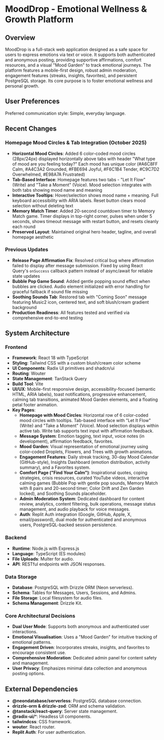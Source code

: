# MoodDrop - Emotional Wellness & Growth Platform

## Overview
MoodDrop is a full-stack web application designed as a safe space for users to express emotions via text or voice. It supports both authenticated and anonymous posting, providing supportive affirmations, comfort resources, and a visual "Mood Garden" to track emotional journeys. The platform features a mobile-first design, robust admin moderation, engagement features (streaks, insights, favorites), and persistent PostgreSQL storage. Its core purpose is to foster emotional wellness and personal growth.

## User Preferences
Preferred communication style: Simple, everyday language.

## Recent Changes
### Homepage Mood Circles & Tab Integration (October 2025)
- **Horizontal Mood Circles**: Added 6 color-coded mood circles (28px/24px) displayed horizontally above tabs with header "What type of mood are you feeling today?" Each mood has unique color (#A6C8FF Calm, #A4C3A2 Grounded, #FBE694 Joyful, #F6C1B4 Tender, #C9C7D2 Overwhelmed, #E98A7A Frustrated)
- **Tab-Based Interface**: Homepage features two tabs - "Let It Flow" (Write) and "Take a Moment" (Voice). Mood selection integrates with both tabs showing mood name and meaning
- **Interactive Tooltips**: Hover/selection shows mood name + meaning. Full keyboard accessibility with ARIA labels. Reset button clears mood selection without deleting text
- **Memory Match Timer**: Added 20-second countdown timer to Memory Match game. Timer displays in top-right corner, pulses when under 5 seconds, shows timeout message with restart button, and resets cleanly each round
- **Preserved Layout**: Maintained original hero header, tagline, and overall homepage aesthetic

### Previous Updates
- **Release Page Affirmation Fix**: Resolved critical bug where affirmation failed to display after message submission. Fixed by using React Query's `onSuccess` callback pattern instead of async/await for reliable state updates
- **Bubble Pop Game Sound**: Added gentle popping sound effect when bubbles are clicked. Audio element initialized with error handling for graceful fallback if sound file missing
- **Soothing Sounds Tab**: Restored tab with "Coming Soon" message featuring Music2 icon, centered text, and soft blush/cream gradient background
- **Production Readiness**: All features tested and verified via comprehensive end-to-end testing

## System Architecture
### Frontend
- **Framework**: React 18 with TypeScript
- **Styling**: Tailwind CSS with a custom blush/cream color scheme
- **UI Components**: Radix UI primitives and shadcn/ui
- **Routing**: Wouter
- **State Management**: TanStack Query
- **Build Tool**: Vite
- **UI/UX**: Mobile-first responsive design, accessibility-focused (semantic HTML, ARIA labels), toast notifications, progressive enhancement, calming tab transitions, animated Mood Garden elements, and a floating petal footer animation.
- **Key Pages**:
    - **Homepage with Mood Circles**: Horizontal row of 6 color-coded mood circles with tooltips. Tab-based interface with "Let It Flow" (Write) and "Take a Moment" (Voice). Mood selection displays within active tab. Write tab supports text input with affirmation feedback.
    - **Message System**: Emotion tagging, text input, voice notes (in development), affirmation feedback, favorites.
    - **Mood Garden**: Visual representation of emotional journey using color-coded Droplets, Flowers, and Trees with growth animations.
    - **Engagement Features**: Daily streak tracking, 30-day Mood Calendar (GitHub-style), Insights Dashboard (emotion distribution, activity summary), and a Favorites system.
    - **Comfort Page ("Find Your Calm")**: Inspirational quotes, coping strategies, crisis resources, curated YouTube videos, interactive calming games (Bubble Pop with gentle pop sounds, Memory Match with 8 pairs and 20-second timer; Color Drift and Zen Garden locked), and Soothing Sounds placeholder.
    - **Admin Moderation System**: Dedicated dashboard for content review, analytics, content filtering, bulk operations, message status management, and audio playback for voice messages.
    - **Auth**: Replit Auth integration (Google, GitHub, Apple, X, email/password), dual mode for authenticated and anonymous users, PostgreSQL-backed session persistence.

### Backend
- **Runtime**: Node.js with Express.js
- **Language**: TypeScript (ES modules)
- **File Uploads**: Multer for audio.
- **API**: RESTful endpoints with JSON responses.

### Data Storage
- **Database**: PostgreSQL with Drizzle ORM (Neon serverless).
- **Schema**: Tables for Messages, Users, Sessions, and Admins.
- **File Storage**: Local filesystem for audio files.
- **Schema Management**: Drizzle Kit.

### Core Architectural Decisions
- **Dual User Mode**: Supports both anonymous and authenticated user interactions.
- **Emotional Visualisation**: Uses a "Mood Garden" for intuitive tracking of emotional patterns.
- **Engagement Driven**: Incorporates streaks, insights, and favorites to encourage consistent use.
- **Comprehensive Moderation**: Dedicated admin panel for content safety and management.
- **User Privacy**: Emphasizes minimal data collection and anonymous posting options.

## External Dependencies
- **@neondatabase/serverless**: PostgreSQL database connection.
- **drizzle-orm & drizzle-zod**: ORM and schema validation.
- **@tanstack/react-query**: Server state management.
- **@radix-ui/***: Headless UI components.
- **tailwindcss**: CSS framework.
- **wouter**: React router.
- **Replit Auth**: For user authentication.